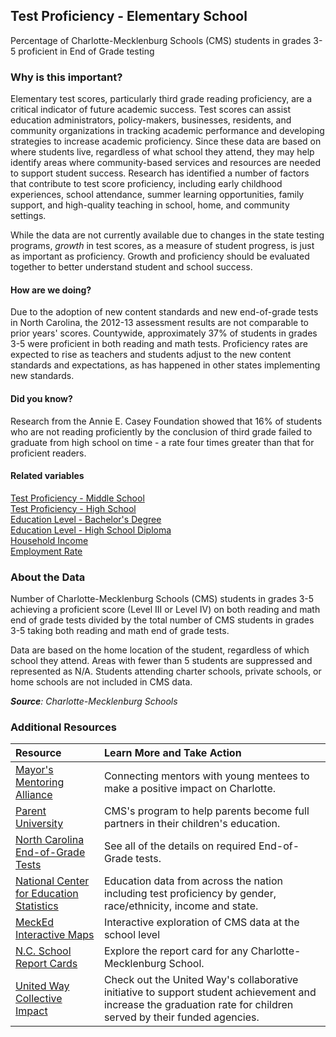 ## Test Proficiency - Elementary School
Percentage of Charlotte-Mecklenburg Schools (CMS) students in grades 3-5 proficient in End of Grade testing

### Why is this important?
Elementary test scores, particularly third grade reading proficiency, are a critical indicator of future academic success. Test scores can assist education administrators, policy-makers, businesses, residents, and community organizations in tracking academic performance and developing strategies to increase academic proficiency. Since these data are based on where students live, regardless of what school they attend, they may help identify areas where community-based services and resources are needed to support student success. Research has identified a number of factors that contribute to test score proficiency, including early childhood experiences, school attendance, summer learning opportunities, family support, and high-quality teaching in school, home, and community settings. 

While the data are not currently available due to changes in the state testing programs, *growth* in test scores, as a measure of student progress, is just as important as proficiency. Growth and proficiency should be evaluated together to better understand student and school success. 

#### How are we doing?
Due to the adoption of new content standards and new end-of-grade tests in North Carolina, the 2012-13 assessment results are not comparable to prior years' scores. Countywide, approximately 37% of students in grades 3-5 were proficient in both reading and math tests. Proficiency rates are expected to rise as teachers and students adjust to the new content standards and expectations, as has happened in other states implementing new standards. 

#### Did you know?
Research from the Annie E. Casey Foundation showed that 16% of students who are not reading proficiently by the conclusion of third grade failed to graduate from high school on time - a rate four times greater than that for proficient readers.

#### Related variables
<a href="javascript:void(0)" onclick="model.metricId = 'm63'">Test Proficiency - Middle School</a>  
<a href="javascript:void(0)" onclick="model.metricId = 'm64'">Test Proficiency - High School</a>  
<a href="javascript:void(0)" onclick="model.metricId = 'm20'">Education Level - Bachelor's Degree</a>  
<a href="javascript:void(0)" onclick="model.metricId = 'm39'">Education Level - High School Diploma</a>  
<a href="javascript:void(0)" onclick="model.metricId = 'm37'">Household Income</a>  
<a href="javascript:void(0)" onclick="model.metricId = 'm38'">Employment Rate</a>  
    
### About the Data
Number of Charlotte-Mecklenburg Schools (CMS) students in grades 3-5 achieving a proficient score (Level III or Level IV) on both reading and math end of grade tests divided by the total number of CMS students in grades 3-5 taking both reading and math end of grade tests. 

Data are based on the home location of the student, regardless of which school they attend. Areas with fewer than 5 students are suppressed and represented as N/A. Students attending charter schools, private schools, or home schools are not included in CMS data.

_**Source**: Charlotte-Mecklenburg Schools_

### Additional Resources
|Resource | Learn More and Take Action | 
|:--- | :--- |
|[Mayor's Mentoring Alliance](http://charmeck.org/city/charlotte/mayor/MentoringAlliance/Pages/default.aspx)| Connecting mentors with young mentees to make a positive impact on Charlotte.
|[Parent University](http://www.cms.k12.nc.us/parents/ParentUniv/Pages/default.aspx)|CMS's program to help parents become full partners in their children's education.
|[North Carolina End-of-Grade Tests](http://www.ncpublicschools.org/accountability/testing/eog/)| See all of the details on required End-of-Grade tests.
|[National Center for Education Statistics](http://nces.ed.gov/) |Education data from across the nation including test proficiency by gender, race/ethnicity, income and state.
|[MeckEd Interactive Maps](http://www.mecked.org/mecked-interactive-data-maps-of-cms/)|Interactive exploration of CMS data at the school level
|[N.C. School Report Cards](http://www.ncreportcards.org/src/search.jsp?pYear=2012-2013&pList=1&pListVal=600%3ACharlotte-Mecklenburg+Schools+++++++++++&GO2=GO)| Explore the report card for any Charlotte-Mecklenburg School.
|[United Way Collective Impact](http://www.uwcentralcarolinas.org/collective-impact) |Check out the United Way's collaborative initiative to support student achievement and increase the graduation rate for children served by their funded agencies.



